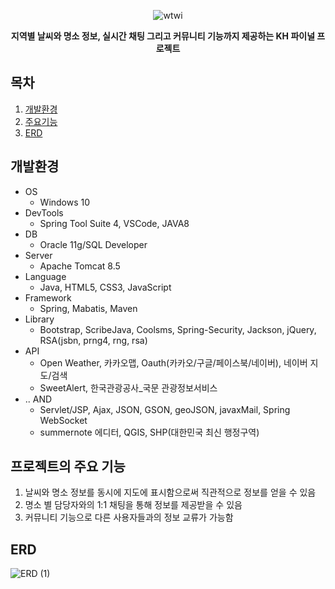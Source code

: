 <div align=center>
  
![wtwi](https://user-images.githubusercontent.com/86450062/129860188-30f4d996-df25-4324-8a81-7dc055def80b.jpg)
  
</div>

<div align=center>

**지역별 날씨와 명소 정보, 실시간 채팅 그리고 커뮤니티 기능까지 제공하는 KH 파이널 프로젝트**

</div>

## 목차
1. [개발환경](#개발환경)
2. [주요기능](#프로젝트의-주요-기능)
3. [ERD](#ERD)

## 개발환경
- OS
  - Windows 10
- DevTools
  - Spring Tool Suite 4, VSCode, JAVA8
- DB
  - Oracle 11g/SQL Developer
- Server
  - Apache Tomcat 8.5
- Language
  - Java, HTML5, CSS3, JavaScript
- Framework
  - Spring, Mabatis, Maven
- Library
  - Bootstrap, ScribeJava, Coolsms, Spring-Security, Jackson, jQuery, RSA(jsbn, prng4, rng, rsa)
- API
  - Open Weather, 카카오맵, Oauth(카카오/구글/페이스북/네이버), 네이버 지도/검색
  - SweetAlert, 한국관광공사_국문 관광정보서비스
- .. AND
  - Servlet/JSP, Ajax, JSON, GSON, geoJSON, javaxMail, Spring WebSocket
  - summernote 에디터, QGIS, SHP(대한민국 최신 행정구역)

## 프로젝트의 주요 기능
1. 날씨와 명소 정보를 동시에 지도에 표시함으로써 직관적으로 정보를 얻을 수 있음
2. 명소 별 담당자와의 1:1 채팅을 통해 정보를 제공받을 수 있음
3. 커뮤니티 기능으로 다른 사용자들과의 정보 교류가 가능함

## ERD
![ERD (1)](https://user-images.githubusercontent.com/86450062/129867709-5f1e204e-7d8e-453b-96c2-fbd35b9fd9c6.png)

